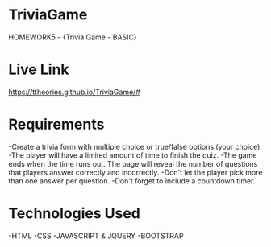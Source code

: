 # TriviaGame
HOMEWORK5 - {Trivia Game - BASIC}

# Live Link
https://ttheories.github.io/TriviaGame/#


# Requirements

-Create a trivia form with multiple choice or true/false options (your choice).
-The player will have a limited amount of time to finish the quiz. 
-The game ends when the time runs out. The page will reveal the number of questions that players answer correctly and incorrectly.
-Don't let the player pick more than one answer per question.
-Don't forget to include a countdown timer.

# Technologies Used
-HTML
-CSS
-JAVASCRIPT & JQUERY
-BOOTSTRAP


